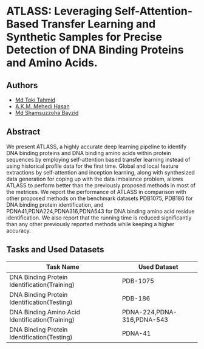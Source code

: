 
# ATLASS: Leveraging Self-Attention-Based Transfer Learning and Synthetic Samples for Precise Detection of DNA Binding Proteins and Amino Acids.




## Authors

- [Md Toki Tahmid](https://scholar.google.com/citations?user=Oc81Bm8AAAAJ&hl=en)
- [A.K.M. Mehedi Hasan](https://www.researchgate.net/profile/Akmmehedi-Hasan)
- [Md Shamsuzzoha Bayzid](https://scholar.google.com/citations?hl=en&user=h2vHz3wAAAAJ)



## Abstract

We present ATLASS, a highly accurate deep learning pipeline to identify DNA binding proteins and DNA binding amino acids within protein sequences by employing self-attention based transfer learning instead of using historical profile data for the first time. Global and local feature extractions by self-attention and inception learning, along with synthesized data generation for coping up with the data imbalance problem, allows ATLASS to perform better than the previously proposed methods in most of the metrices. We report the performance of ATLASS in comparison with other proposed methods on the benchmark datasets PDB1075, PDB186 for DNA binding protein identification, and PDNA41,PDNA224,PDNA316,PDNA543 for DNA binding amino acid residue identification. We also report that the running time is reduced significantly than any other previously reported methods while keeping a higher accuracy. 


## Tasks and Used Datasets

| Task Name             | Used Dataset                                                                
| ----------------- | ------------------------------------------------------------------ |
| DNA Binding Protein Identification(Training) | PDB-1075 |
| DNA Binding Protein Identification(Testing) | PDB-186 |
| DNA Binding Amino Acid Identification(Training) | PDNA-224,PDNA-316,PDNA-543 |
| DNA Binding Protein Identification(Testing) | PDNA-41 |


